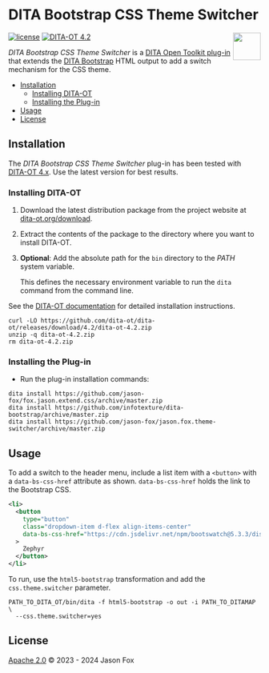# DITA Bootstrap CSS Theme Switcher

<a href="https://www.dita-ot.org"><img src="https://www.dita-ot.org/images/dita-ot-logo.svg" align="right" height="55"></a>

[![license](https://img.shields.io/github/license/jason-fox/fox.jason.theme-switcher.svg)](http://www.apache.org/licenses/LICENSE-2.0)
[![DITA-OT 4.2](https://img.shields.io/badge/DITA--OT-4.2-green.svg)](http://www.dita-ot.org/4.2)

_DITA Bootstrap CSS Theme Switcher_ is a [DITA Open Toolkit plug-in](https://www.dita-ot.org/plugins) that extends the [DITA Bootstrap](https://infotexture.github.io/dita-bootstrap/) HTML output to add a switch mechanism for the CSS theme.

<!-- MarkdownTOC levels="2,3" -->

- [Installation](#installation)
  - [Installing DITA-OT](#installing-dita-ot)
  - [Installing the Plug-in](#installing-the-plug-in)
- [Usage](#usage)
- [License](#license)

<!-- /MarkdownTOC -->

## Installation

The _DITA Bootstrap CSS Theme Switcher_ plug-in has been tested with [DITA-OT 4.x](http://www.dita-ot.org/download). Use the latest version for best results.

### Installing DITA-OT

1.  Download the latest distribution package from the project website at
    [dita-ot.org/download](https://www.dita-ot.org/download).
2.  Extract the contents of the package to the directory where you want to install DITA-OT.
3.  **Optional**: Add the absolute path for the `bin` directory to the _PATH_ system variable.

    This defines the necessary environment variable to run the `dita` command from the command line.

See the [DITA-OT documentation](https://www.dita-ot.org/4.0/topics/installing-client.html) for detailed installation instructions.

```console
curl -LO https://github.com/dita-ot/dita-ot/releases/download/4.2/dita-ot-4.2.zip
unzip -q dita-ot-4.2.zip
rm dita-ot-4.2.zip
```

### Installing the Plug-in

- Run the plug-in installation commands:

```console
dita install https://github.com/jason-fox/fox.jason.extend.css/archive/master.zip
dita install https://github.com/infotexture/dita-bootstrap/archive/master.zip
dita install https://github.com/jason-fox/jason.fox.theme-switcher/archive/master.zip
```

## Usage

To add a switch to the header menu, include a list item with a `<button>`
with a `data-bs-css-href` attribute as shown. `data-bs-css-href` holds the link to the Bootstrap CSS.


```xml
<li>
  <button
    type="button"
    class="dropdown-item d-flex align-items-center"
    data-bs-css-href="https://cdn.jsdelivr.net/npm/bootswatch@5.3.3/dist/zephyr/bootstrap.min.css"
  >
    Zephyr
  </button>
</li>
```


To run, use the `html5-bootstrap` transformation and add the `css.theme.switcher` parameter.

```console
PATH_TO_DITA_OT/bin/dita -f html5-bootstrap -o out -i PATH_TO_DITAMAP \
  --css.theme.switcher=yes
```


## License

[Apache 2.0](LICENSE) © 2023 - 2024 Jason Fox

